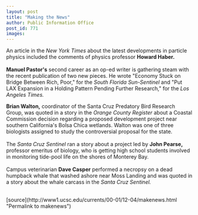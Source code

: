 ```yaml
---
layout: post
title: "Making the News"
author: Public Information Office
post_id: 771
images:
---
```


<p>
  An article in the <i>New York Times</i> about the latest developments in particle physics included the comments of physics professor <b>Howard Haber.</b><br>
  <br>
  <b>Manuel Pastor's</b> second career as an op-ed writer is gathering steam with the recent publication of two new pieces. He wrote "Economy Stuck on Bridge Between Rich, Poor," for the <i>South Florida Sun-Sentinel</i> and "Put LAX Expansion in a Holding Pattern Pending Further Research," for the <i>Los Angeles Times.</i>
</p>
<p>
  <b>Brian Walton,</b> coordinator of the Santa Cruz Predatory Bird Research Group, was quoted in a story in the <i>Orange County Register</i> about a Coastal Commission decision regarding a proposed development project near southern California's Bolsa Chica wetlands. Walton was one of three biologists assigned to study the controversial proposal for the state.<br>
  <br>
  The <i>Santa Cruz Sentinel</i> ran a story about a project led by <b>John Pearse,</b> professor emeritus of biology, who is getting high school students involved in monitoring tide-pool life on the shores of Monterey Bay.<br>
  <br>
  Campus veterinarian <b>Dave Casper</b> performed a necropsy on a dead humpback whale that washed ashore near Moss Landing and was quoted in a story about the whale carcass in the <i>Santa Cruz Sentinel.<br></i><br>
  </p>
[source](http://www1.ucsc.edu/currents/00-01/12-04/makenews.html "Permalink to makenews")

